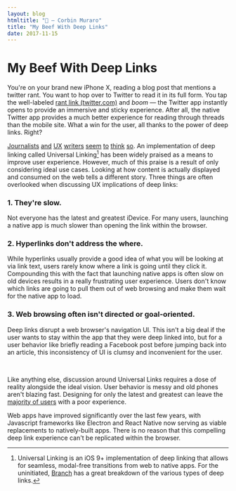 ```yaml
---
layout: blog
htmltitle: "🔗 — Corbin Muraro"
title: "My Beef With Deep Links"
date: 2017-11-15
---
```


# My Beef With Deep Links

You're on your brand new iPhone X, reading a blog post that mentions a twitter rant. You want to hop over to Twitter to read it in its full form. You tap the well-labeled [rant link (twitter.com)](https://twitter.com/gravislizard/status/927593460642615296) and *boom* — the Twitter app instantly opens to provide an immersive and sticky experience. After all, the native Twitter app provides a much better experience for reading through threads than the mobile site. What a win for the user, all thanks to the power of deep links. Right?

[Journalists](https://techcrunch.com/2015/06/12/a-brief-history-of-deep-linking/) [and](https://apsalar.com/2017/02/wtf-are-universal-links-and-why-should-you-care/) [UX](https://www.tune.com/blog/optimizing-user-experience-with-deferred-deep-linking/) [writers](https://www.uxmatters.com/mt/archives/2016/01/the-crucial-role-deep-linking-should-play-in-your-mobile-app.php) [seem](https://blog.markgrowth.com/deep-linking-what-is-it-why-does-your-app-need-it-and-how-to-use-it-fe45a957aa0f) [to](https://www.linkedin.com/pulse/we-examined-universal-links-across-hundreds-apps-data-austin-hay/) [think](https://www.sitepoint.com/ios-universal-links-for-a-seamless-app-user-experience/) [so](https://clearbridgemobile.com/7-benefits-of-mobile-app-deep-linking/). An implementation of deep linking called Universal Linking[^1] has been widely praised as a means to improve user experience. However, much of this praise is a result of only considering ideal use cases. Looking at how content is actually displayed and consumed on the web tells a different story. Three things are often overlooked when discussing UX implications of deep links:

### 1. They're slow.

Not everyone has the latest and greatest iDevice. For many users, launching a native app is much slower than opening the link within the browser.

### 2. Hyperlinks don't address the where.

While hyperlinks usually provide a good idea of what you will be looking at via link text, users rarely know where a link is going until they click it. Compounding this with the fact that launching native apps is often slow on old devices results in a really frustrating user experience. Users don't know which links are going to pull them out of web browsing and make them wait for the native app to load.

### 3. Web browsing often isn't directed or goal-oriented.

Deep links disrupt a web browser's navigation UI. This isn't a big deal if the user wants to stay within the app that they were deep linked into, but for a user behavior like briefly reading a Facebook post before jumping back into an article, this inconsistency of UI is clumsy and inconvenient for the user.

<br />

Like anything else, discussion around Universal Links requires a dose of reality alongside the ideal vision. User behavior is messy and old phones aren't blazing fast. Designing for only the latest and greatest can leave the [majority of users](https://newzoo.com/insights/articles/63-percent-of-all-iphones-ever-sold-still-in-use/) with a poor experience.

Web apps have improved significantly over the last few years, with Javascript frameworks like Electron and React Native now serving as viable replacements to natively-built apps. There is no reason that this compelling deep link experience can't be replicated within the browser.

[^1]: Universal Linking is an iOS 9+ implementation of deep linking that allows for seamless, modal-free transitions from web to native apps. For the uninitiated, [Branch](https://branch.io/what-is-deep-linking/) has a great breakdown of the various types of deep links.